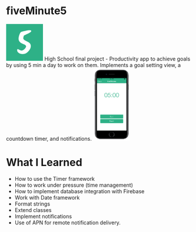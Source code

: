 # fiveMinute5
<img src="https://github.com/guillempp/fiveMinute5/blob/master/five5minuteslogo.jpg?raw=true" width="100" height="100">
High School final project - Productivity app to achieve goals by using 5 min a day to work on them.
Implements a goal setting view, a countdown timer, and notifications.

<img src="https://github.com/guillempp/fiveMinute5/blob/master/image.png?raw=true" width="20%" height="20%">

# What I Learned

* How to use the Timer framework
* How to work under pressure (time management)
* How to implement database integration with Firebase
* Work with Date framework
* Format strings
* Extend classes
* Implement notifications
* Use of APN for remote notification delivery.
